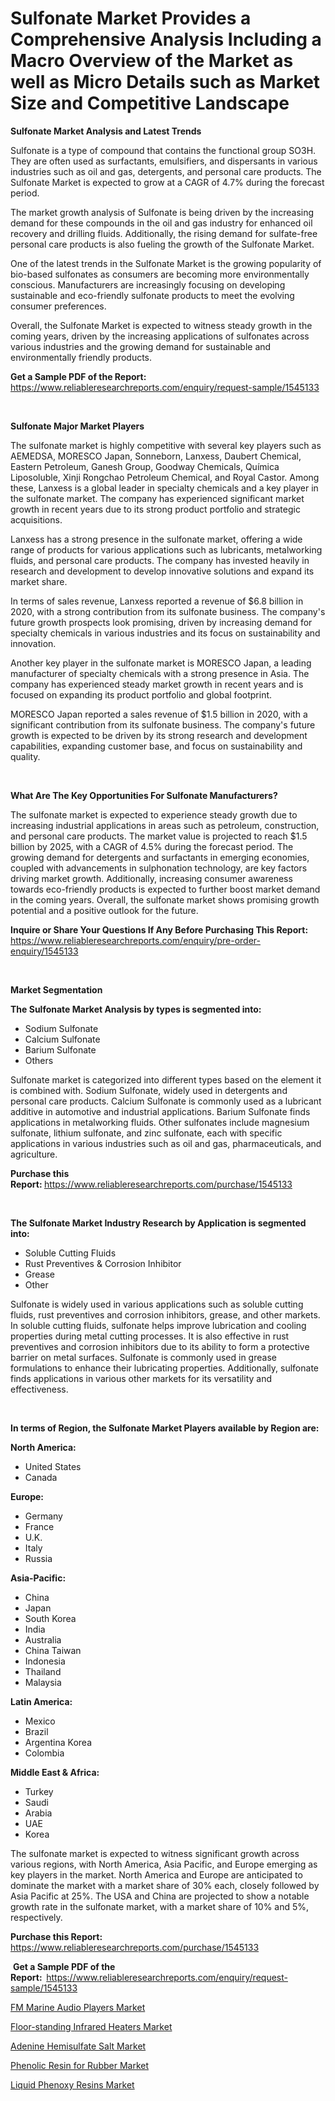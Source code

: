 <p><h1>Sulfonate Market Provides a Comprehensive Analysis Including a Macro Overview of the Market as well as Micro Details such as Market Size and Competitive Landscape</h1></p><p><strong>Sulfonate Market Analysis and Latest Trends</strong></p>
<p><p>Sulfonate is a type of compound that contains the functional group SO3H. They are often used as surfactants, emulsifiers, and dispersants in various industries such as oil and gas, detergents, and personal care products. The Sulfonate Market is expected to grow at a CAGR of 4.7% during the forecast period.</p><p>The market growth analysis of Sulfonate is being driven by the increasing demand for these compounds in the oil and gas industry for enhanced oil recovery and drilling fluids. Additionally, the rising demand for sulfate-free personal care products is also fueling the growth of the Sulfonate Market.</p><p>One of the latest trends in the Sulfonate Market is the growing popularity of bio-based sulfonates as consumers are becoming more environmentally conscious. Manufacturers are increasingly focusing on developing sustainable and eco-friendly sulfonate products to meet the evolving consumer preferences.</p><p>Overall, the Sulfonate Market is expected to witness steady growth in the coming years, driven by the increasing applications of sulfonates across various industries and the growing demand for sustainable and environmentally friendly products.</p></p>
<p><strong>Get a Sample PDF of the Report:&nbsp;</strong> <a href="https://www.reliableresearchreports.com/enquiry/request-sample/1545133">https://www.reliableresearchreports.com/enquiry/request-sample/1545133</a></p>
<p>&nbsp;</p>
<p><strong>Sulfonate Major Market Players</strong></p>
<p><p>The sulfonate market is highly competitive with several key players such as AEMEDSA, MORESCO Japan, Sonneborn, Lanxess, Daubert Chemical, Eastern Petroleum, Ganesh Group, Goodway Chemicals, Química Liposoluble, Xinji Rongchao Petroleum Chemical, and Royal Castor. Among these, Lanxess is a global leader in specialty chemicals and a key player in the sulfonate market. The company has experienced significant market growth in recent years due to its strong product portfolio and strategic acquisitions.</p><p>Lanxess has a strong presence in the sulfonate market, offering a wide range of products for various applications such as lubricants, metalworking fluids, and personal care products. The company has invested heavily in research and development to develop innovative solutions and expand its market share.</p><p>In terms of sales revenue, Lanxess reported a revenue of $6.8 billion in 2020, with a strong contribution from its sulfonate business. The company's future growth prospects look promising, driven by increasing demand for specialty chemicals in various industries and its focus on sustainability and innovation.</p><p>Another key player in the sulfonate market is MORESCO Japan, a leading manufacturer of specialty chemicals with a strong presence in Asia. The company has experienced steady market growth in recent years and is focused on expanding its product portfolio and global footprint.</p><p>MORESCO Japan reported a sales revenue of $1.5 billion in 2020, with a significant contribution from its sulfonate business. The company's future growth is expected to be driven by its strong research and development capabilities, expanding customer base, and focus on sustainability and quality.</p></p>
<p>&nbsp;</p>
<p><strong>What Are The Key Opportunities For Sulfonate Manufacturers?</strong></p>
<p><p>The sulfonate market is expected to experience steady growth due to increasing industrial applications in areas such as petroleum, construction, and personal care products. The market value is projected to reach $1.5 billion by 2025, with a CAGR of 4.5% during the forecast period. The growing demand for detergents and surfactants in emerging economies, coupled with advancements in sulphonation technology, are key factors driving market growth. Additionally, increasing consumer awareness towards eco-friendly products is expected to further boost market demand in the coming years. Overall, the sulfonate market shows promising growth potential and a positive outlook for the future.</p></p>
<p><strong>Inquire or Share Your Questions If Any Before Purchasing This Report:</strong> <a href="https://www.reliableresearchreports.com/enquiry/pre-order-enquiry/1545133">https://www.reliableresearchreports.com/enquiry/pre-order-enquiry/1545133</a></p>
<p>&nbsp;</p>
<p><strong>Market Segmentation</strong></p>
<p><strong>The Sulfonate Market Analysis by types is segmented into:</strong></p>
<p><ul><li>Sodium Sulfonate</li><li>Calcium Sulfonate</li><li>Barium Sulfonate</li><li>Others</li></ul></p>
<p><p>Sulfonate market is categorized into different types based on the element it is combined with. Sodium Sulfonate, widely used in detergents and personal care products. Calcium Sulfonate is commonly used as a lubricant additive in automotive and industrial applications. Barium Sulfonate finds applications in metalworking fluids. Other sulfonates include magnesium sulfonate, lithium sulfonate, and zinc sulfonate, each with specific applications in various industries such as oil and gas, pharmaceuticals, and agriculture.</p></p>
<p><strong>Purchase this Report:&nbsp;</strong><a href="https://www.reliableresearchreports.com/purchase/1545133">https://www.reliableresearchreports.com/purchase/1545133</a></p>
<p>&nbsp;</p>
<p><strong>The Sulfonate Market Industry Research by Application is segmented into:</strong></p>
<p><ul><li>Soluble Cutting Fluids</li><li>Rust Preventives & Corrosion Inhibitor</li><li>Grease</li><li>Other</li></ul></p>
<p><p>Sulfonate is widely used in various applications such as soluble cutting fluids, rust preventives and corrosion inhibitors, grease, and other markets. In soluble cutting fluids, sulfonate helps improve lubrication and cooling properties during metal cutting processes. It is also effective in rust preventives and corrosion inhibitors due to its ability to form a protective barrier on metal surfaces. Sulfonate is commonly used in grease formulations to enhance their lubricating properties. Additionally, sulfonate finds applications in various other markets for its versatility and effectiveness.</p></p>
<p>&nbsp;</p>
<p><strong>In terms of Region, the Sulfonate Market Players available by Region are:</strong></p>
<p>
    <p> <strong> North America: </strong>
        <ul>
            <li>United States</li>
            <li>Canada</li>
        </ul>
        </p> 
    <p> <strong> Europe: </strong>
        <ul>
            <li>Germany</li>
            <li>France</li>
            <li>U.K.</li>
            <li>Italy</li>
            <li>Russia</li>
        </ul>
        </p> 
    <p> <strong> Asia-Pacific: </strong>
        <ul>
            <li>China</li>
            <li>Japan</li>
            <li>South Korea</li>
            <li>India</li>
            <li>Australia</li>
            <li>China Taiwan</li>
            <li>Indonesia</li>
            <li>Thailand</li>
            <li>Malaysia</li>
        </ul>
        </p> 
    <p> <strong> Latin America: </strong>
        <ul>
            <li>Mexico</li>
            <li>Brazil</li>
            <li>Argentina Korea</li>
            <li>Colombia</li>
        </ul>
        </p> 
    <p> <strong> Middle East & Africa: </strong>
        <ul>
            <li>Turkey</li>
            <li>Saudi</li>
            <li>Arabia</li>
            <li>UAE</li>
            <li>Korea</li>
        </ul>
    </p>
    </p>
<p><p>The sulfonate market is expected to witness significant growth across various regions, with North America, Asia Pacific, and Europe emerging as key players in the market. North America and Europe are anticipated to dominate the market with a market share of 30% each, closely followed by Asia Pacific at 25%. The USA and China are projected to show a notable growth rate in the sulfonate market, with a market share of 10% and 5%, respectively.</p></p>
<p><strong>Purchase this Report: </strong><a href="https://www.reliableresearchreports.com/purchase/1545133">https://www.reliableresearchreports.com/purchase/1545133</a></p>
<p>&nbsp;<strong>Get a Sample PDF of the Report:&nbsp;&nbsp;</strong><a href="https://www.reliableresearchreports.com/enquiry/request-sample/1545133">https://www.reliableresearchreports.com/enquiry/request-sample/1545133</a></p>
<p><strong></strong></p>
<p><p><a href="https://view.publitas.com/reportprime-1/fm-marine-audio-players-market-offers-provide-insightful-data-for-the-time-period-from-2023-to-2030-and-also-provide-analysis-based-on-application-type-and-region/">FM Marine Audio Players Market</a></p><p><a href="https://view.publitas.com/reportprime-1/floor-standing-infrared-heaters-market-research-report-forecasted-for-period-from-2023-2030-by-market-type-market-application-and-region/">Floor-standing Infrared Heaters Market</a></p><p><a href="https://github.com/lataunyatinikmelvin59ilbd0dv/Market-Research-Report-List-1/blob/main/adenine-hemisulfate-salt-market.md">Adenine Hemisulfate Salt Market</a></p><p><a href="https://meowing-lemming-dd3.notion.site/Phenolic-Resin-for-Rubber-Market-Dynamics-2024-2031-Also-about-Its-Market-Trends-Projections-and--d0df8554d3f04373933a85a72c0f72af">Phenolic Resin for Rubber Market</a></p><p><a href="https://shimmer-gardenia-37a.notion.site/Liquid-Phenoxy-Resins-Market-Size-Share-Trends-Analysis-Report-By-Material-By-Type-By-End-user--273408a4c0b44396a69951eff993d055">Liquid Phenoxy Resins Market</a></p></p>